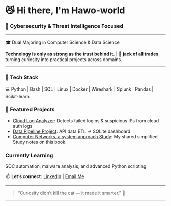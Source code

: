 # 😼 Hi there, I'm Hawo-world

### 🧠  Cybersecurity & Threat Intelligence Focused

---

🎓 Dual Majoring in Computer Science & Data Science 

**Technology is only as strong as the trust behind it.** | 👾  **jack of all trades**, turning curiosity into practical projects across domains. 

--- 

### 🧰 Tech Stack
💻 Python | Bash | SQL | Linux | Docker | Wireshark | Splunk | Pandas | Scikit-learn  


### 🚀 Featured Projects
-  [Cloud Log Analyzer](https://github.com/Hawo-world/cloud-log-analyzer): Detects failed logins & suspicious IPs from cloud auth logs   
-  [Data Pipeline Project](https://github.com/Hawo-world/cloud-data-pipeline): API data ETL → SQLite dashboard
-  [Computer Networks, a system approach Study](https://github.com/Hawo-world/Networks-A-System-Approach): My shared simplified Study notes on this book.

###  Currently Learning
SOC automation, malware analysis, and advanced Python scripting  

📫 **Let’s connect:** [LinkedIn](www.linkedin.com/in/haw0) | [Email Me](hawo_world@protonmail.com) 
 

---

> “Curiosity didn’t kill the cat — it made it smarter.” 🐾  

---
